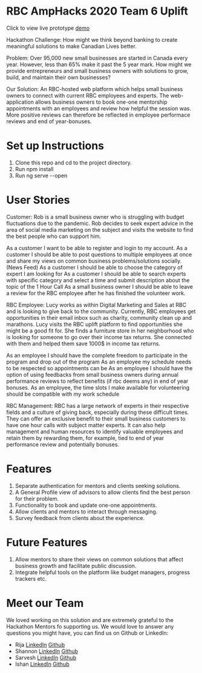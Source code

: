 # RBC AmpHacks 2020 Team 6 Uplift

Click to view live prototype [demo](https://shannon-codes.github.io/rbcuplift)

Hackathon Challenge: How might we think beyond banking to create meaningful solutions to make Canadian Lives better.

Problem: Over 95,000 new small businesses are started in Canada every year. However, less than 65% make it past the 5 year mark. How might we provide entrepreneurs and small business owners with solutions to grow, build, and maintain their own businesses?

Our Solution: An RBC-hosted web platform which helps small business owners to connect with current RBC employees and experts. The web-application allows business owners to book one-one mentorship appointments with an employees and review how helpful the session was. More positive reviews can therefore be reflected in employee performace reviews and end of year-bonuses.


# Set up Instructions
1. Clone this repo and cd to the project directory.
2. Run npm install
3. Run ng serve --open

# User Stories

Customer: Rob is a small business owner who is struggling with budget fluctuations due to the pandemic. Rob decides to seek expert advice in the area of social media marketing on the subject and visits the website to find the best people who can support him. 

As a customer I want to be able to register and login to my account. 
As a customer I should be able to post questions to multiple employees at once and share my views on common business problems/solutions socially. (News Feed)
As a customer I should be able to choose the category of expert I am looking for
As a customer I should be able to search experts with specific category and select a time and submit description about the topic of the 1 Hour Call
As a small business owner I should be able to leave a review for the RBC employee after he has finished the volunteer work.


RBC Employee: Lucy works as within Digital Marketing and Sales at RBC  and is looking to give back to the community. Currently, RBC employees get opportunities in their email inbox such as charity, community clean up and marathons. Lucy visits the RBC uplift platform to find opportunities she might be a good fit for. She finds a furniture store in her neighborhood who is looking for someone to go over their income tax returns. She connected with them and helped them save 1000$ in income tax returns. 
 
As an employee I should have the complete freedom to participate in the program and drop out of the program
As an employee my schedule needs to be respected so appointments can be 
As an employee I should have the option of using feedbacks from small business owners during annual performance reviews to reflect benefits (if rbc deems any) in end of year bonuses.
As an employee, the time slots I make available for volunteering should be compatible with my work schedule 


RBC Management: RBC has a large network of experts in their respective fields and a culture of giving back, especially during these difficult times. They can offer an exclusive benefit to their small business customers to have one hour calls with subject matter experts. It can also help management and human resources to identify valuable employees and retain them by rewarding them, for example, tied to end of year performance review and potentially bonuses.

# Features
1. Separate authentication for mentors and clients seeking solutions.
2. A General Profile view of advisors to allow clients find the best person for their problem.
3. Functionality to book and update one-one appointments.
4. Allow clients and mentors to interact through messaging.
5. Survey feedback from clients about the experience.

# Future Features
1. Allow mentors to share their views on common solutions that affect business growth and facilitate public discussion.
2. Integrate helpful tools on the platform like budget managers, progress trackers etc.

# Meet our Team
We loved working on this solution and are extremely grateful to the Hackathon Mentors fo supporting us.
We would love to answer any questions you might have, you can find us on Github or LinkedIn:
- Rija [LinkedIn](https://www.linkedin.com/in/rija-asif/) [Github](https://www.linkedin.com/in/rija-asif/)
- Shannon [LinkedIn](http://www.linkedin.com/in/shannon-lim8) [Github](https://github.com/shannon-codes)
- Sarvesh [LinkedIn](http://www.linkedin.com/in/sarveshb53/) [Github](http://www.github.com/badhwars)
- Ishan [LinkedIn](https://www.linkedin.com/in/ishan-sharma-810220176/) [Github](https://github.com/Ishan440)
